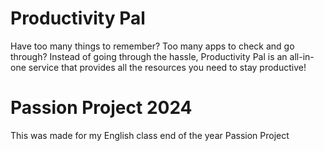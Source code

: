 # Productivity Pal

Have too many things to remember? Too many apps to check and go through? Instead of going through the hassle, Productivity Pal is an all-in-one service that provides all the resources you need to stay productive!

# Passion Project 2024

This was made for my English class end of the year Passion Project
